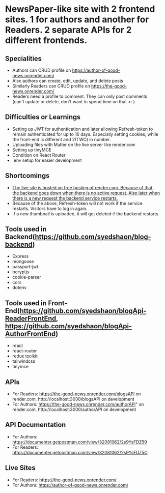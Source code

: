 # NewsPaper-like site with 2 frontend sites. 1 for authors and another for Readers. 2 separate APIs for 2 different frontends.

## Specialities

- Authors can CRUD profile on https://author-of-good-news.onrender.com/
- Also authors can create, edit, update, and delete posts
- Similarly Readers can CRUD profile on https://the-good-news.onrender.com/
- Readers need a profile to comment. They can only post comments (can't update or delete, don't want to spend time on that <: )

## Difficulties or Learnings

- Setting up JWT for authentication and later allowing Refresh-token to remain authenticated for up to 10 days. Especially setting cookies, while the front-end is different and 2(TWO) in number.
- Uploading files with Multer on the live server like render.com
- Setting up tinyMCE
- Condition on React Router
- .env setup for easier development

## Shortcomings

- [The live site is hosted on free hosting of render.com. Because of that, the backend goes down when there is no active request. Also later when there is a new request the backend service restarts.](https://community.render.com/t/why-my-images-are-not-showing-when-i-deployed-to-render-after-visiting-the-site-after-long-time/7412/3)
- Because of the above, Refresh-token will not work if the service restarts. Visitors have to log in again.
- If a new thumbnail is uploaded, it will get deleted if the backend restarts.

## Tools used in Backend(https://github.com/syedshaon/blog-backend)

- Express
- mongoose
- passport-jwt
- bcryptjs
- cookie-parser
- cors
- dotenv

## Tools used in Front-End(https://github.com/syedshaon/blogApi-ReaderFrontEnd, https://github.com/syedshaon/blogApi-AuthorFrontEnd)

- react
- react-router
- redux toolkit
- tailwindcss
- tinymce

## APIs

- For Readers: https://the-good-news.onrender.com/blogsAPI on render.com, http://localhost:3000/blogsAPI on development
- For Authors: https://the-good-news.onrender.com/authorAPI" on render.com, http://localhost:3000/authorAPI on development

## API Documentation

- For Authors: https://documenter.getpostman.com/view/32081062/2s9YsFDZ59
- For Readers: https://documenter.getpostman.com/view/32081062/2s9YsFDZ5C

## Live Sites

- For Readers: https://the-good-news.onrender.com/
- For Authors: https://author-of-good-news.onrender.com/
